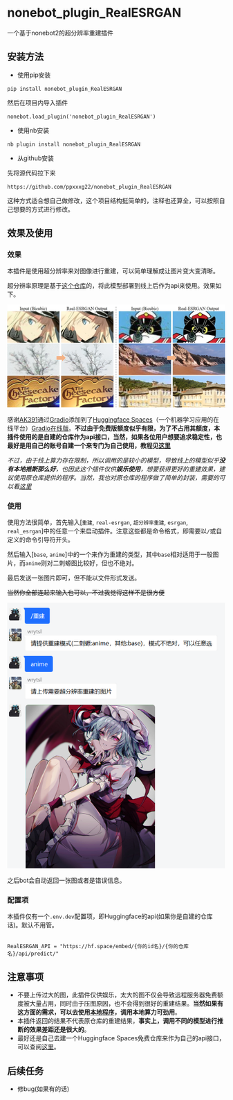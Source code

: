 # nonebot_plugin_RealESRGAN

一个基于nonebot2的超分辨率重建插件

## 安装方法


- 使用pip安装

```
pip install nonebot_plugin_RealESRGAN
```

然后在项目内导入插件

```
nonebot.load_plugin('nonebot_plugin_RealESRGAN')
```

- 使用nb安装

```
nb plugin install nonebot_plugin_RealESRGAN
```

- 从github安装

先将源代码拉下来

```
https://github.com/ppxxxg22/nonebot_plugin_RealESRGAN
```

这种方式适合想自己做修改，这个项目结构挺简单的，注释也还算全，可以按照自己想要的方式进行修改。

## 效果及使用

### 效果

本插件是使用超分辨率来对图像进行重建，可以简单理解成让图片变大变清晰。

超分辨率原理是基于[这个仓库](https://github.com/xinntao/Real-ESRGAN)的，将此模型部署到线上后作为api来使用。效果如下。

![img](imgs/预览.jpg)

感谢[AK391](https://github.com/AK391)通过[Gradio](https://github.com/gradio-app/gradio)添加到了[Huggingface Spaces](https://huggingface.co/spaces)（一个机器学习应用的在线平台）[Gradio在线版](https://huggingface.co/spaces/akhaliq/Real-ESRGAN)。**不过由于免费版额度似乎有限，为了不占用其额度，本插件使用的是自建的仓库作为api接口，当然，如果各位用户想要追求稳定性，也最好是用自己的账号自建一个来专门为自己使用，教程见[这里](docs/Huggingface%20Spaces教程.md)**



*不过，由于线上算力存在限制，所以调用的是较小的模型，导致线上的模型似乎**没有本地推断那么好**，也因此这个插件仅供**娱乐使用**，想要获得更好的重建效果，建议使用原仓库提供的程序。当然，我也对原仓库的程序做了简单的封装，需要的可以看[这里](docs/原仓库程序的封装及使用.md)*


### 使用

使用方法很简单，首先输入[`重建`, `real-esrgan`, `超分辨率重建`, `esrgan`, `real_esrgan`]中的任意一个来启动插件。注意这些都是命令格式，即需要以`/`或自定义的命令引导符开头。

然后输入[`base`, `anime`]中的一个来作为重建的类型，其中`base`相对适用于一般图片，而`anime`则对二刺螈图比较好，但也不绝对。

最后发送一张图片即可，但不能以文件形式发送。

~~当然你全部连起来输入也可以，不过我觉得这样不是很方便~~

![](imgs/指令预览.png)

之后bot会自动返回一张图或者是错误信息。

### 配置项

本插件仅有一个`.env.dev`配置项，即Huggingface的api(如果你是自建的仓库话)。默认不用管。


```

RealESRGAN_API = "https://hf.space/embed/{你的id名}/{你的仓库名}/api/predict/"

```

## 注意事项

- 不要上传过大的图，此插件仅供娱乐，太大的图不仅会导致远程服务器免费额度被大量占用，同时由于压图原因，也不会得到很好的重建结果。**当然如果有这方面的需求，可以去使用[本地程序](docs/原仓库程序的封装及使用.md)，调用本地算力可劲用**。
- 本插件返回的结果不代表原仓库的重建结果，**事实上，调用不同的模型进行推断的效果差距还是很大的**。
- 最好还是自己去建一个Huggingface Spaces免费仓库来作为自己的api接口，可以查阅[这里](docs/Huggingface%20Spaces教程.md)。



## 后续任务

- 修bug(如果有的话)
